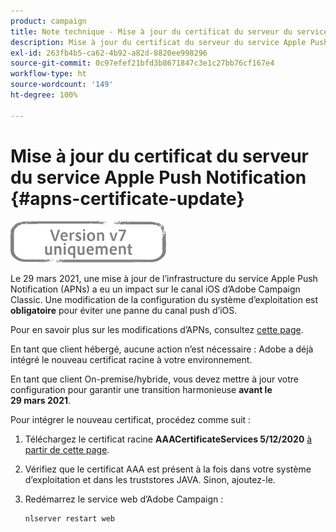 ```yaml
---
product: campaign
title: Note technique - Mise à jour du certificat du serveur du service Apple Push Notification
description: Mise à jour du certificat du serveur du service Apple Push Notification
exl-id: 263fb4b5-ca62-4b92-a82d-8820ee998296
source-git-commit: 0c97efef21bfd3b8671847c3e1c27bb76cf167e4
workflow-type: ht
source-wordcount: '149'
ht-degree: 100%

---
```


# Mise à jour du certificat du serveur du service Apple Push Notification {#apns-certificate-update}

![](../../assets/v7-only.svg)

Le 29 mars 2021, une mise à jour de l’infrastructure du service Apple Push Notification (APNs) a eu un impact sur le canal iOS d’Adobe Campaign Classic. Une modification de la configuration du système d’exploitation est **obligatoire** pour éviter une panne du canal push d’iOS.

Pour en savoir plus sur les modifications d’APNs, consultez [cette page](https://developer.apple.com/news/?id=7gx0a2lp).

En tant que client hébergé, aucune action n’est nécessaire : Adobe a déjà intégré le nouveau certificat racine à votre environnement.

En tant que client On-premise/hybride, vous devez mettre à jour votre configuration pour garantir une transition harmonieuse **avant le 29 mars 2021**.

Pour intégrer le nouveau certificat, procédez comme suit :

1. Téléchargez le certificat racine **AAACertificateServices 5/12/2020** [à partir de cette page](https://support.sectigo.com/Com_KnowledgeDetailPage?Id=kA03l00000117cL).

1. Vérifiez que le certificat AAA est présent à la fois dans votre système d’exploitation et dans les truststores JAVA. Sinon, ajoutez-le.

1. Redémarrez le service web d’Adobe Campaign :

   ```
   nlserver restart web
   ```
